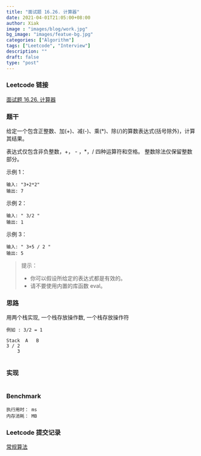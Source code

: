 ```yaml
---
title: "面试题 16.26. 计算器"
date: 2021-04-01T21:05:00+08:00
author: Xiak
image : "images/blog/work.jpg"
bg_image: "images/featue-bg.jpg"
categories: ["Algorithm"]
tags: ["Leetcode", "Interview"]
description: ""
draft: false
type: "post"
---
```


### Leetcode 链接

[面试题 16.26. 计算器](https://leetcode-cn.com/problems/calculator-lcci/)

### 题干
给定一个包含正整数、加(+)、减(-)、乘(*)、除(/)的算数表达式(括号除外)，计算其结果。

表达式仅包含非负整数，+， - ，*，/ 四种运算符和空格。 整数除法仅保留整数部分。


示例 1：


```
输入: "3+2*2"
输出: 7
```

示例 2：

```
输入: " 3/2 "
输出: 1
```

示例 3：

```
输入: " 3+5 / 2 "
输出: 5
```


> 提示：
> - 你可以假设所给定的表达式都是有效的。
> - 请不要使用内置的库函数 eval。

### 思路

用两个栈实现, 一个栈存放操作数, 一个栈存放操作符

```
例如 : 3/2 = 1

Stack  A   B
3 / 2
    3
            
```


### 实现


```golang

```

### Benchmark 
```
执行用时： ms
内存消耗： MB
```

### Leetcode 提交记录

[常规算法]()


